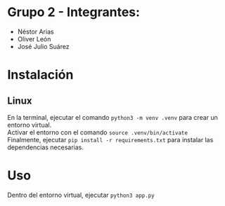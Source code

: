 # Grupo 2 - Integrantes:
- Néstor Arias
- Oliver León
- José Julio Suárez

# Instalación 
## Linux
En la terminal, ejecutar el comando ```python3 -m venv .venv``` para  crear un entorno virtual.  
Activar el entorno con el comando ```source .venv/bin/activate```  
Finalmente, ejecutar ```pip install -r requirements.txt``` para instalar las dependencias necesarias. 

# Uso
Dentro del entorno virtual, ejecutar ```python3 app.py```
